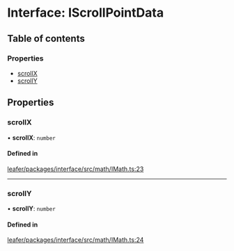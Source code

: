 # Interface: IScrollPointData

## Table of contents

### Properties

- [scrollX](IScrollPointData.md#scrollx)
- [scrollY](IScrollPointData.md#scrolly)

## Properties

### scrollX

• **scrollX**: `number`

#### Defined in

[leafer/packages/interface/src/math/IMath.ts:23](https://github.com/leaferjs/leafer/blob/8d161c2/packages/interface/src/math/IMath.ts#L23)

___

### scrollY

• **scrollY**: `number`

#### Defined in

[leafer/packages/interface/src/math/IMath.ts:24](https://github.com/leaferjs/leafer/blob/8d161c2/packages/interface/src/math/IMath.ts#L24)
